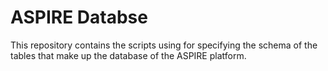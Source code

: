 # ASPIRE Databse

This repository contains the scripts using for specifying the schema of the tables that make up the database of the ASPIRE platform.  
